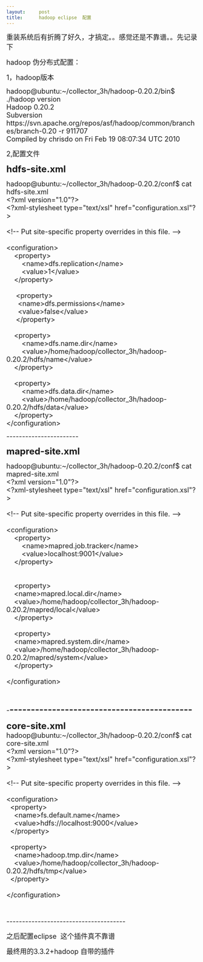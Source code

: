 ```yaml
---
layout:     post
title:      hadoop eclipse  配置
---
```

<div id="article_content" class="article_content clearfix csdn-tracking-statistics" data-pid="blog" data-mod="popu_307" data-dsm="post">
								            <link rel="stylesheet" href="https://csdnimg.cn/release/phoenix/template/css/ck_htmledit_views-f76675cdea.css">
						<div class="htmledit_views" id="content_views">
                
<p><span style="font-size:18px;">重装系统后有折腾了好久，才搞定。。感觉还是不靠谱。。先记录下</span></p>
<p><span style="font-size:18px;">hadoop 伪分布式配置：</span></p>
<p><span style="font-size:18px;">1，hadoop版本<br></span></p>
<p><span style="font-size:18px;">hadoop@ubuntu:~/collector_3h/hadoop-0.20.2/bin$ ./hadoop version<br>
Hadoop 0.20.2<br>
Subversion https://svn.apache.org/repos/asf/hadoop/common/branches/branch-0.20 -r 911707<br>
Compiled by chrisdo on Fri Feb 19 08:07:34 UTC 2010<br></span></p>
<p><span style="font-size:18px;">2,配置文件 </span></p>
<p><span style="font-size:18px;"><span style="font-size:24px;"><strong>hdfs-site.xml</strong></span><br></span></p>
<p><span style="font-size:18px;">hadoop@ubuntu:~/collector_3h/hadoop-0.20.2/conf$ cat hdfs-site.xml
<br>
&lt;?xml version="1.0"?&gt;<br>
&lt;?xml-stylesheet type="text/xsl" href="configuration.xsl"?&gt;<br><br>
&lt;!-- Put site-specific property overrides in this file. --&gt;<br><br>
&lt;configuration&gt;<br>
    &lt;property&gt;<br>
        &lt;name&gt;dfs.replication&lt;/name&gt;<br>
        &lt;value&gt;1&lt;/value&gt;<br>
    &lt;/property&gt;<br><br>
     &lt;property&gt;  <br>
      &lt;name&gt;dfs.permissions&lt;/name&gt;  <br>
      &lt;value&gt;false&lt;/value&gt;  <br>
     &lt;/property&gt;  <br><br>
    &lt;property&gt;<br>
        &lt;name&gt;dfs.name.dir&lt;/name&gt;<br>
        &lt;value&gt;/home/hadoop/collector_3h/hadoop-0.20.2/hdfs/name&lt;/value&gt;<br>
    &lt;/property&gt;<br><br>
    &lt;property&gt;<br>
        &lt;name&gt;dfs.data.dir&lt;/name&gt;<br>
        &lt;value&gt;/home/hadoop/collector_3h/hadoop-0.20.2/hdfs/data&lt;/value&gt;<br>
    &lt;/property&gt;<br>
&lt;/configuration&gt;</span></p>
<p><span style="font-size:18px;">-----------------------</span></p>
<p><span style="font-size:18px;"><span style="font-size:24px;"><strong>mapred-site.xml</strong></span><br></span></p>
<p><span style="font-size:18px;">hadoop@ubuntu:~/collector_3h/hadoop-0.20.2/conf$ cat mapred-site.xml
<br>
&lt;?xml version="1.0"?&gt;<br>
&lt;?xml-stylesheet type="text/xsl" href="configuration.xsl"?&gt;<br><br>
&lt;!-- Put site-specific property overrides in this file. --&gt;<br><br>
&lt;configuration&gt;<br>
    &lt;property&gt;<br>
        &lt;name&gt;mapred.job.tracker&lt;/name&gt;<br>
        &lt;value&gt;localhost:9001&lt;/value&gt;<br>
    &lt;/property&gt;<br><br><br>
    &lt;property&gt; <br>
    &lt;name&gt;mapred.local.dir&lt;/name&gt; <br>
    &lt;value&gt;/home/hadoop/collector_3h/hadoop-0.20.2/mapred/local&lt;/value&gt; <br>
    &lt;/property&gt;  <br><br>
    &lt;property&gt; <br>
    &lt;name&gt;mapred.system.dir&lt;/name&gt; <br>
    &lt;value&gt;/home/hadoop/collector_3h/hadoop-0.20.2/mapred/system&lt;/value&gt; <br>
    &lt;/property&gt;<br><br>
&lt;/configuration&gt;<br></span></p>
<p><span style="font-size:18px;"><br></span></p>
<p><span style="font-size:18px;">-<span style="font-size:24px;"><strong>-------------------------------------------</strong></span></span></p>
<p><span style="font-size:18px;"><span style="font-size:24px;"><strong>core-site.xml</strong></span><br>
hadoop@ubuntu:~/collector_3h/hadoop-0.20.2/conf$ cat core-site.xml <br>
&lt;?xml version="1.0"?&gt;<br>
&lt;?xml-stylesheet type="text/xsl" href="configuration.xsl"?&gt;<br><br>
&lt;!-- Put site-specific property overrides in this file. --&gt;<br><br>
&lt;configuration&gt;<br>
  &lt;property&gt;<br>
    &lt;name&gt;fs.default.name&lt;/name&gt;<br>
    &lt;value&gt;hdfs://localhost:9000&lt;/value&gt;<br>
  &lt;/property&gt;<br><br>
  &lt;property&gt;  <br>
    &lt;name&gt;hadoop.tmp.dir&lt;/name&gt;  <br>
    &lt;value&gt;/home/hadoop/collector_3h/hadoop-0.20.2/hdfs/tmp&lt;/value&gt;  <br>
  &lt;/property&gt;  <br><br>
&lt;/configuration&gt;</span></p>
<p><span style="font-size:18px;"><br></span></p>
<p><span style="font-size:18px;">--------------------------------------</span></p>
<p><span style="font-size:18px;">之后配置eclipse  这个插件真不靠谱</span></p>
<p><span style="font-size:18px;">最终用的3.3.2+hadoop 自带的插件<br><br></span></p>
<br>            </div>
                </div>
